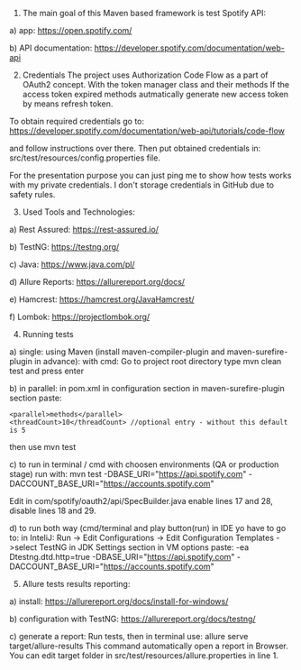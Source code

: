 1) The main goal of this Maven based framework is test Spotify API:

a) app: https://open.spotify.com/

b)  API documentation: https://developer.spotify.com/documentation/web-api


2) Credentials 
The project uses Authorization Code Flow as a part of OAuth2 concept. With the token manager class and their methods If the access token expired methods autmatically generate new access token by means refresh token.

To obtain required credentials go to: 
https://developer.spotify.com/documentation/web-api/tutorials/code-flow

and follow instructions over there. Then put obtained credentials in: src/test/resources/config.properties file.

For the presentation purpose you can just ping me to show how tests works with my private credentials. I don't storage credentials in GitHub due to safety rules.

3) Used Tools and Technologies:
   
a) Rest Assured: https://rest-assured.io/

b) TestNG: https://testng.org/

c) Java: https://www.java.com/pl/

d) Allure Reports: https://allurereport.org/docs/

e) Hamcrest: https://hamcrest.org/JavaHamcrest/

f) Lombok: https://projectlombok.org/


4) Running tests
   
a) single: using Maven (install maven-compiler-plugin and maven-surefire-plugin in advance): with cmd: Go to project root directory type mvn clean test and press enter

b) in parallel: in pom.xml in configuration section in maven-surefire-plugin section paste:

	<parallel>methods</parallel>
 	<threadCount>10</threadCount> //optional entry - without this default is 5

then use mvn test

c) to run in terminal / cmd with choosen environments (QA or production stage) run with: 
mvn test -DBASE_URI="https://api.spotify.com" -DACCOUNT_BASE_URI="https://accounts.spotify.com"

Edit in com/spotify/oauth2/api/SpecBuilder.java enable lines 17 and 28, disable lines 18 and 29. 

d) to run both way (cmd/terminal and play button(run) in IDE yo have to go to:
in InteliJ: Run -> Edit Configurations -> Edit Configuration Templates ->select TestNG in JDK Settings section in VM options paste:
-ea Dtestng.dtd.http=true -DBASE_URI="https://api.spotify.com" -DACCOUNT_BASE_URI="https://accounts.spotify.com"


5) Allure tests results reporting:
   
a) install:
https://allurereport.org/docs/install-for-windows/

b) configuration with TestNG:
https://allurereport.org/docs/testng/

c) generate a report: 
Run tests, then in terminal use: allure serve target/allure-results
This command automatically open a report in Browser. You can edit target folder in src/test/resources/allure.properties in line 1.

